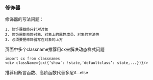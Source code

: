### 修饰器
修饰器的写法问题：

	1. 修饰器始终只针对对象 
	2. 修饰器能修饰对象、对象上的属性成员、对象的方法等
	3. 必须要把修饰器写在对象的上方

页面中多个classname推荐用cx来解决动态样式问题

	import cx from classnames
	<div className={cx({‘show’: !state,’defaultclass’: state,...})}/>

推荐用断言函数、高阶函数代替多层if...else

	
	
